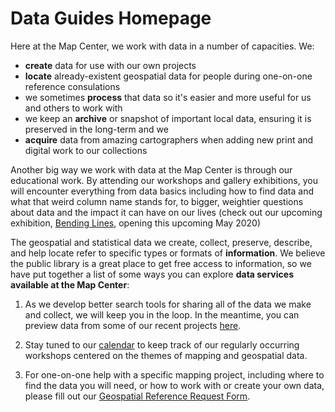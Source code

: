 # Data Guides Homepage

Here at the Map Center, we work with data in a number of capacities. We:

 - **create** data for use with our own projects
 - **locate** already-existent geospatial data for people during one-on-one reference consulations
 - we sometimes **process** that data so it's easier and more useful for us and others to work with 
 - we keep an **archive** or snapshot of important local data, ensuring it is preserved in the long-term and we
 - **acquire** data from amazing cartographers when adding new print and digital work to our collections


Another big way we work with data at the Map Center is through our educational work. By attending our workshops and gallery exhibitions, you will encounter everything from data basics including how to find data and what that weird column name stands for, to bigger,
weightier questions about data and the impact it can have on our lives (check out our upcoming exhibition, [Bending Lines](https://www.leventhalmap.org/exhibitions/#upcoming "Bending Lines"), opening this upcoming May 2020)

The geospatial and statistical data we create, collect, preserve, describe, and help locate refer to specific types or formats of **information**. We believe the public library is a great place to get free access to information, so we have put together a list of some ways you can explore **data services available at the Map Center**:


1. As we develop better search tools for sharing all of the data we make and collect, we will keep you in the loop.
In the meantime, you can preview data from some of our recent projects [here](https://github.com/nblmc/geodata "here").

2. Stay tuned to our [calendar](https://www.leventhalmap.org/calendar "calendar") to keep track of our regularly occurring workshops centered on the themes of mapping and geospatial data. 

3. For one-on-one help with a specific mapping project, including where to find the data you will need, or how to work with or create your own data, please fill out our [Geospatial Reference Request Form](https://www.leventhalmap.org/research/geospatial-data/ "Geospatial Reference Request Form").





